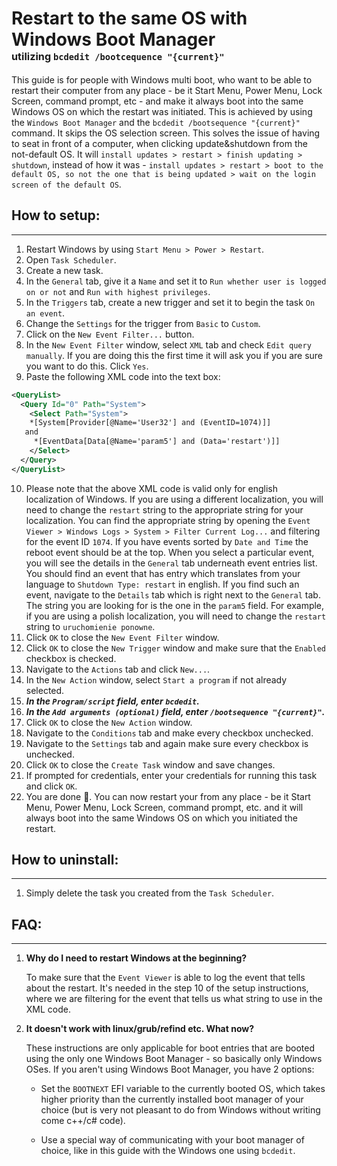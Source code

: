 # Restart to the same OS with Windows Boot Manager<br><sub><sub><sub> utilizing `bcdedit /bootcequence "{current}"`</sub></sub></sub>

This guide is for people with Windows multi boot, who want to be able to restart their computer from any place - be it Start Menu, Power Menu, Lock Screen, command prompt, etc - and make it always boot into the same Windows OS on which the restart was initiated. This is achieved by using the `Windows Boot Manager` and the `bcdedit /bootsequence "{current}"` command. It skips the OS selection screen. This solves the issue of having to seat in front of a computer, when clicking update&shutdown from the not-default OS. It will `install updates > restart > finish updating >  shutdown`, instead of how it was - `install updates > restart > boot to the default OS, so not the one that is being updated > wait on the login screen of the default OS`. 

## How to setup:
---
1. Restart Windows by using `Start Menu > Power > Restart`. 
2. Open `Task Scheduler`.
3. Create a new task.
4. In the `General` tab, give it a `Name` and set it to `Run whether user is logged on or not` and `Run with highest privileges`.
5. In the `Triggers` tab, create a new trigger and set it to begin the task `On an event`.
6. Change the `Settings` for the trigger from `Basic` to `Custom`.
7. Click on the `New Event Filter...` button.
8. In the `New Event Filter` window, select `XML` tab and check `Edit query manually`. If you are doing this the first time it will ask you if you are sure you want to do this. Click `Yes`.
9. Paste the following XML code into the text box:
```xml
<QueryList>
  <Query Id="0" Path="System">
    <Select Path="System">
    *[System[Provider[@Name='User32'] and (EventID=1074)]]
   and 
     *[EventData[Data[@Name='param5'] and (Data='restart')]]
    </Select>
  </Query>
</QueryList>
```
10. Please note that the above XML code is valid only for english localization of Windows. If you are using a different localization, you will need to change the `restart` string to the appropriate string for your localization. You can find the appropriate string by opening the `Event Viewer > Windows Logs > System > Filter Current Log...` and filtering for the event ID `1074`. If you have events sorted by `Date and Time` the reboot event should be at the top. When you select a particular event, you will see the details in the `General` tab underneath event entries list. You should find an event that has entry which translates from your language to `Shutdown Type: restart` in english. If you find such an event, navigate to the `Details` tab which is right next to the `General` tab. The string you are looking for is the one in the `param5` field.
For example, if you are using a polish localization, you will need to change the `restart` string to `uruchomienie ponowne`.
11. Click `OK` to close the `New Event Filter` window.
12. Click `OK` to close the `New Trigger` window and make sure that the `Enabled` checkbox is checked.
13. Navigate to the `Actions` tab and click `New...`.
14. In the `New Action` window, select `Start a program` if not already selected.
15. ***In the `Program/script` field, enter `bcdedit`.***
16. ***In the `Add arguments (optional)` field, enter `/bootsequence "{current}"`.***
17. Click `OK` to close the `New Action` window.
18. Navigate to the `Conditions` tab and make every checkbox unchecked.
19. Navigate to the `Settings` tab and again make sure every checkbox is unchecked.
20. Click `OK` to close the `Create Task` window and save changes.
21. If prompted for credentials, enter your credentials for running this task and click `OK`.
22. You are done 🎉. You can now restart your from any place - be it Start Menu, Power Menu, Lock Screen, command prompt, etc. and it will always boot into the same Windows OS on which you initiated the restart.


## How to uninstall:
---
1. Simply delete the task you created from the `Task Scheduler`.


## FAQ:
---
1. **Why do I need to restart Windows at the beginning?**
    
    To make sure that the `Event Viewer` is able to log the event that tells about the restart. It's needed in the step 10 of the setup instructions, where we are filtering for the event that tells us what string to use in the XML code.
2. **It doesn't work with linux/grub/refind etc. What now?**
    
    These instructions are only applicable for boot entries that are booted using the only one Windows Boot Manager - so basically only Windows OSes. If you aren't using Windows Boot Manager, you have 2 options:
        
    - Set the `BOOTNEXT` EFI variable to the currently booted OS, which takes higher priority than the currently installed boot manager of your choice (but is very not pleasant to do from Windows without writing come c++/c# code). 
        
    - Use a special way of communicating with your boot manager of choice, like in this guide with the Windows one using `bcdedit`. 
